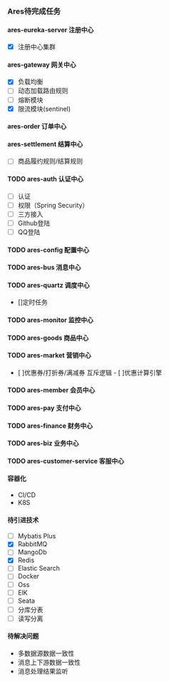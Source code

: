 ### Ares待完成任务

#### ares-eureka-server 注册中心

- [x] 注册中心集群

#### ares-gateway 网关中心

- [x] 负载均衡
- [ ] 动态加载路由规则
- [ ] 熔断模块
- [x] 限流模块(sentinel)

#### ares-order 订单中心

#### ares-settlement 结算中心

- [ ] 商品履约规则/结算规则

#### TODO ares-auth 认证中心

- [ ] 认证 
- [ ] 权限（Spring Security）
- [ ] 三方接入
- [ ] Github登陆
- [ ] QQ登陆

#### TODO ares-config 配置中心

#### TODO ares-bus 消息中心

#### TODO ares-quartz 调度中心

- []定时任务

#### TODO ares-monitor 监控中心

#### TODO ares-goods 商品中心

#### TODO ares-market 营销中心

- [ ]优惠券/打折券/满减券 互斥逻辑 - [ ]优惠计算引擎

#### TODO ares-member 会员中心

#### TODO ares-pay 支付中心

#### TODO ares-finance 财务中心

#### TODO ares-biz 业务中心

#### TODO ares-customer-service 客服中心

#### 容器化

- CI/CD
- K8S

#### 待引进技术

- [ ] Mybatis Plus
- [x] RabbitMQ
- [ ] MangoDb
- [x] Redis
- [ ] Elastic Search
- [ ] Docker
- [ ] Oss
- [ ] ElK
- [ ] Seata
- [ ] 分库分表
- [ ] 读写分离

#### 待解决问题

- 多数据源数据一致性
- 消息上下游数据一致性
- 消息处理结果监听